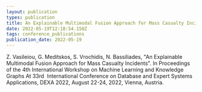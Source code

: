 ```yaml
---
layout: publication
types: publication
title: An Explainable Multimodal Fusion Approach for Mass Casualty Incidents
date: 2022-05-19T12:18:54.158Z
tags: conference_publications
publication_date: 2022-05-19
---
```

<!--StartFragment-->

Z. Vasileiou, G. Meditskos, S. Vrochidis, N. Bassiliades, "An Explainable Multimodal Fusion Approach for Mass Casualty Incidents". In Proceedings of the 4th International Workshop on Machine Learning and Knowledge Graphs At 33rd  International Conference on Database and Expert Systems Applications, DEXA 2022, August 22-24, 2022, Vienna, Austria.

<!--EndFragment-->